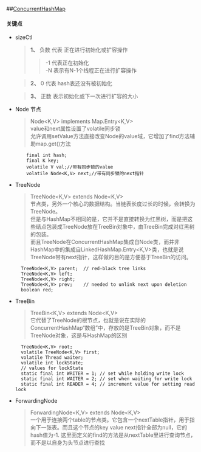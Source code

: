 ##[ConcurrentHashMap](https://blog.csdn.net/u010723709/article/details/48007881)   

#### 关键点
* sizeCtl
   > **1、** 负数 代表 正在进行初始化或扩容操作
    >> -1 代表正在初始化  
     -N 表示有N-1个线程正在进行扩容操作  
     
   > **2、** 0 代表 hash表还没有被初始化
   
   > **3、** 正数 表示初始化或下一次进行扩容的大小
* Node 节点  
   > Node<K,V> implements Map.Entry<K,V>     
   value和next属性设置了volatile同步锁  
   允许调用setValue方法直接改变Node的value域，它增加了find方法辅助map.get()方法
   ```
       final int hash;  
       final K key;  
       volatile V val;//带有同步锁的value  
       volatile Node<K,V> next;//带有同步锁的next指针
    ```
   
* TreeNode
  > TreeNode<K,V> extends Node<K,V>  
    节点类，另外一个核心的数据结构。当链表长度过长的时候，会转换为TreeNode。  
    但是与HashMap不相同的是，它并不是直接转换为红黑树，而是把这些结点包装成TreeNode放在TreeBin对象中，由TreeBin完成对红黑树的包装。  
    而且TreeNode在ConcurrentHashMap集成自Node类，而并非HashMap中的集成自LinkedHashMap.Entry<K,V>类，也就是说TreeNode带有next指针，这样做的目的是方便基于TreeBin的访问。
    
  ```
    TreeNode<K,V> parent;  // red-black tree links
    TreeNode<K,V> left;
    TreeNode<K,V> right;
    TreeNode<K,V> prev;    // needed to unlink next upon deletion
    boolean red;
  ```        
* TreeBin
   > TreeBin<K,V> extends Node<K,V>   
   它代替了TreeNode的根节点，也就是说在实际的ConcurrentHashMap“数组”中，存放的是TreeBin对象，而不是TreeNode对象，这是与HashMap的区别
  ```
    TreeNode<K,V> root;
    volatile TreeNode<K,V> first;
    volatile Thread waiter;
    volatile int lockState;
    // values for lockState
    static final int WRITER = 1; // set while holding write lock
    static final int WAITER = 2; // set when waiting for write lock
    static final int READER = 4; // increment value for setting read lock

  ```
* ForwardingNode
   > ForwardingNode<K,V> extends Node<K,V>  
   一个用于连接两个table的节点类。它包含一个nextTable指针，用于指向下一张表。而且这个节点的key value next指针全部为null，它的hash值为-1. 这里面定义的find的方法是从nextTable里进行查询节点，而不是以自身为头节点进行查找 
   